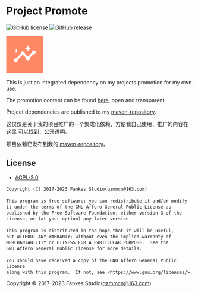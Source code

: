 # Project Promote

[![GitHub license](https://img.shields.io/github/license/fankes/ProjectPromote?color=blue)](https://github.com/fankes/ProjectPromote/blob/master/LICENSE)
[![GitHub release](https://img.shields.io/github/v/release/fankes/ProjectPromote?display_name=release&logo=github&color=green)](https://github.com/fankes/ProjectPromote/releases)

<img src="https://github.com/fankes/ProjectPromote/blob/master/img-src/icon.png?raw=true" width = "100" height = "100" alt="LOGO"/>

This is just an integrated dependency on my projects promotion for my own use.

The promotion content can be found [here](https://github.com/fankes/fankes/blob/main/project-promote), open and transparent.

Project dependencies are published to my [maven-repository](https://github.com/fankes/maven-repository).

这仅仅是关于我的项目推广的一个集成化依赖，方便我自己使用，推广的内容在 [这里](https://github.com/fankes/fankes/blob/main/project-promote) 可以找到，公开透明。

项目依赖已发布到我的 [maven-repository](https://github.com/fankes/maven-repository)。

## License

- [AGPL-3.0](https://www.gnu.org/licenses/agpl-3.0.html)

```
Copyright (C) 2017-2023 Fankes Studio(qzmmcn@163.com)

This program is free software: you can redistribute it and/or modify
it under the terms of the GNU Affero General Public License as
published by the Free Software Foundation, either version 3 of the
License, or (at your option) any later version.

This program is distributed in the hope that it will be useful,
but WITHOUT ANY WARRANTY; without even the implied warranty of
MERCHANTABILITY or FITNESS FOR A PARTICULAR PURPOSE.  See the
GNU Affero General Public License for more details.

You should have received a copy of the GNU Affero General Public License
along with this program.  If not, see <https://www.gnu.org/licenses/>.
```

Copyright © 2017-2023 Fankes Studio(qzmmcn@163.com)